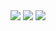 <div>
  <img src="https://imgur.com/ELCoKug">
  <img src="[https://imgur.com/ELCoKug](https://imgur.com/iwcyVMZ)">
  <img src="[https://imgur.com/ELCoKug](https://imgur.com/R3mZzhW)">
</div>

<!--
**anbbel09/anbbel09** is a ✨ _special_ ✨ repository because its `README.md` (this file) appears on your GitHub profile.

Here are some ideas to get you started:

- 🔭 I’m currently working on ...
- 🌱 I’m currently learning ...
- 👯 I’m looking to collaborate on ...
- 🤔 I’m looking for help with ...
- 💬 Ask me about ...
- 📫 How to reach me: ...
- 😄 Pronouns: ...
- ⚡ Fun fact: ...
-->
